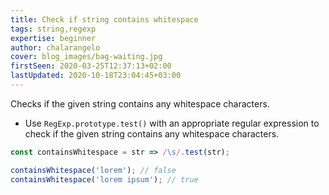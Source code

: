 ```yaml
---
title: Check if string contains whitespace
tags: string,regexp
expertise: beginner
author: chalarangelo
cover: blog_images/bag-waiting.jpg
firstSeen: 2020-03-25T12:37:13+02:00
lastUpdated: 2020-10-18T23:04:45+03:00
---
```


Checks if the given string contains any whitespace characters.

- Use `RegExp.prototype.test()` with an appropriate regular expression to check if the given string contains any whitespace characters.

```js
const containsWhitespace = str => /\s/.test(str);
```

```js
containsWhitespace('lorem'); // false
containsWhitespace('lorem ipsum'); // true
```
